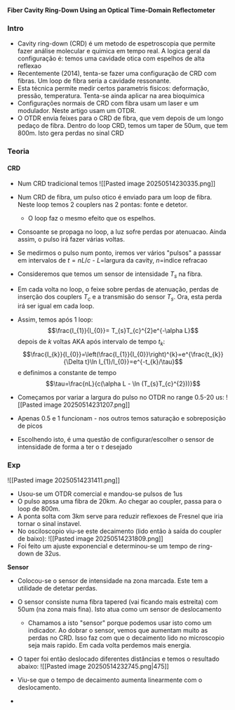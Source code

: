 **Fiber Cavity Ring-Down Using an Optical Time-Domain Reflectometer**

### Intro
- Cavity ring-down (CRD) é um metodo de espetroscopia que permite fazer análise molecular e quimica em tempo real. A logica geral da configuração é: temos uma cavidade otica com espelhos de alta reflexao
- Recentemente (2014), tenta-se fazer uma configuração de CRD com fibras. Um loop de fibra seria a cavidade ressonante. 
- Esta técnica permite medir certos parametris fisicos: deformação, pressão, temperatura. Tenta-se ainda aplicar na area bioquimica
- Configurações normais de CRD com fibra usam um laser e um modulador. Neste artigo usam um OTDR. 
- O OTDR envia feixes para o CRD de fibra, que vem depois de um longo pedaço de fibra. Dentro do loop CRD, temos um taper de 50um, que tem 800m. Isto gera perdas no sinal CRD

### Teoria
#### CRD
- Num CRD tradicional temos
![[Pasted image 20250514230335.png]]
- Num CRD de fibra, um pulso otico é enviado para um loop de fibra. Neste loop temos 2 couplers nas 2 pontas: fonte e detetor. 
    - O loop faz o mesmo efeito que os espelhos.
- Consoante se propaga no loop, a luz sofre perdas por atenuacao. Ainda assim, o pulso irá fazer várias voltas. 
- Se medirmos o pulso num ponto, iremos ver vários "pulsos" a passsar em intervalos de $t=nL/c$ - $L$=largura da cavity, $n$=indice refracao

- Consideremos que temos um sensor de intensidade $T_{s}$ na fibra. 
- Em cada volta no loop, o feixe sobre perdas de atenuação, perdas de inserção dos couplers $T_{c}$ e a transmisão do sensor $T_{s}$. Ora, esta perda irá ser igual em cada loop.
- Assim, temos após 1 loop:
$$\frac{I_{1}}{I_{0}}= T_{s}T_{c}^{2}e^{-\alpha L}$$
depois de $k$ voltas AKA após intervalo de tempo $t_{k}$:
$$\frac{I_{k}}{I_{0}}=\left(\frac{I_{1}}{I_{0}}\right)^{k}=e^{\frac{t_{k}}{\Delta t}\ln I_{1}/I_{0}}=e^{-t_{k}/\tau}$$
e definimos a constante de tempo
$$\tau=\frac{nL}{c(\alpha L - \ln (T_{s}T_{c}^{2}))}$$

- Começamos por variar a largura do pulso no OTDR no range 0.5-20 us:
![[Pasted image 20250514231207.png]]
- Apenas 0.5 e 1 funcionam - nos outros temos saturação e sobreposição de picos
- Escolhendo isto, é uma questão de configurar/escolher o sensor de intensidade de forma a ter o $\tau$ desejado

### Exp
![[Pasted image 20250514231411.png]]
- Usou-se um OTDR comercial e mandou-se pulsos de 1us
- O pulso apssa uma fibra de 20km. Ao chegar ao coupler, passa para o loop de 800m. 
- A ponta solta com 3km serve para reduzir reflexoes de Fresnel que iria tornar o sinal instavel.
- No osciloscopio viu-se este decaimento (lido então à saída do coupler de baixo):
![[Pasted image 20250514231809.png]]
- Foi feito um ajuste exponencial e determinou-se um tempo de ring-down de 32us.

**Sensor**
- Colocou-se o sensor de intensidade na zona marcada. Este tem a utilidade de detetar perdas.
- O sensor consiste numa fibra tapered (vai ficando mais estreita) com 50um (na zona mais fina). Isto atua como um sensor de deslocamento
    - Chamamos a isto "sensor" porque podemos usar isto como um indicador. Ao dobrar o sensor, vemos que aumentam muito as perdas no CRD. Isso faz com que o decaimento lido no microscopio seja mais rapido. Em cada volta perdemos mais energia.
- O taper foi então deslocado diferentes distâncias e temos o resultado abaixo:
![[Pasted image 20250514232745.png|475]]

- Viu-se que o tempo de decaimento aumenta linearmente com o deslocamento.
- 